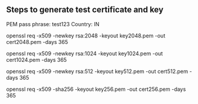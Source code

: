 Steps to generate test certificate and key
------------------------------------------


PEM pass phrase: test123
Country: IN

openssl req -x509 -newkey rsa:2048 -keyout key2048.pem -out cert2048.pem -days 365

openssl req -x509 -newkey rsa:1024 -keyout key1024.pem -out cert1024.pem -days 365

openssl req -x509 -newkey rsa:512 -keyout key512.pem -out cert512.pem -days 365

openssl req -x509 -sha256 -keyout key256.pem -out cert256.pem -days 365

